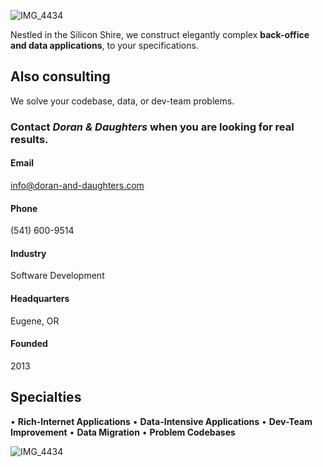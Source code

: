 ![IMG_4434](https://github.com/user-attachments/assets/c5bca117-8f81-4397-ae5b-5b87cd08414a)

Nestled in the Silicon Shire, we construct elegantly complex **back-office and data applications**, to your specifications.

## Also consulting
We solve your codebase, data, or dev-team problems.

### Contact _Doran & Daughters_ when you are looking for real results.

#### Email
info@doran-and-daughters.com
#### Phone
(541) 600-9514
#### Industry
Software Development
#### Headquarters
Eugene, OR
#### Founded
2013

## Specialties
• **Rich-Internet Applications** • **Data-Intensive Applications** • **Dev-Team Improvement** • **Data Migration** • **Problem Codebases**

![IMG_4434](https://github.com/user-attachments/assets/8c275bc2-c063-4338-8976-9295ecf897be)
